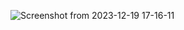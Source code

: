![Screenshot from 2023-12-19 17-16-11](https://github.com/Deepakpyt/CSS_Assignment/assets/128787171/94050ebc-8b0c-47b0-9600-4157b596c576)
